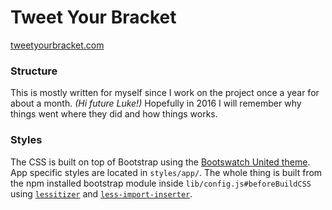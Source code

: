 # Tweet Your Bracket

[tweetyourbracket.com](http://tweetyourbracket.com)


### Structure

This is mostly written for myself since I work on the project once a year for
about a month. *(Hi future Luke!)* Hopefully in 2016 I will remember why things
went where they did and how things works.


### Styles

The CSS is built on top of Bootstrap using the [Bootswatch United theme](https://bootswatch.com/united/). App specific styles are located in `styles/app/`. The whole thing is built from the npm installed bootstrap module inside `lib/config.js#beforeBuildCSS` using [`lessitizer`]() and [`less-import-inserter`]().